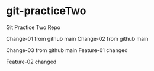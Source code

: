# git-practiceTwo
Git Practice Two Repo

Change-01 from github main
Change-02 from github main

Change-03 from github main
Feature-01 changed

Feature-02 changed

